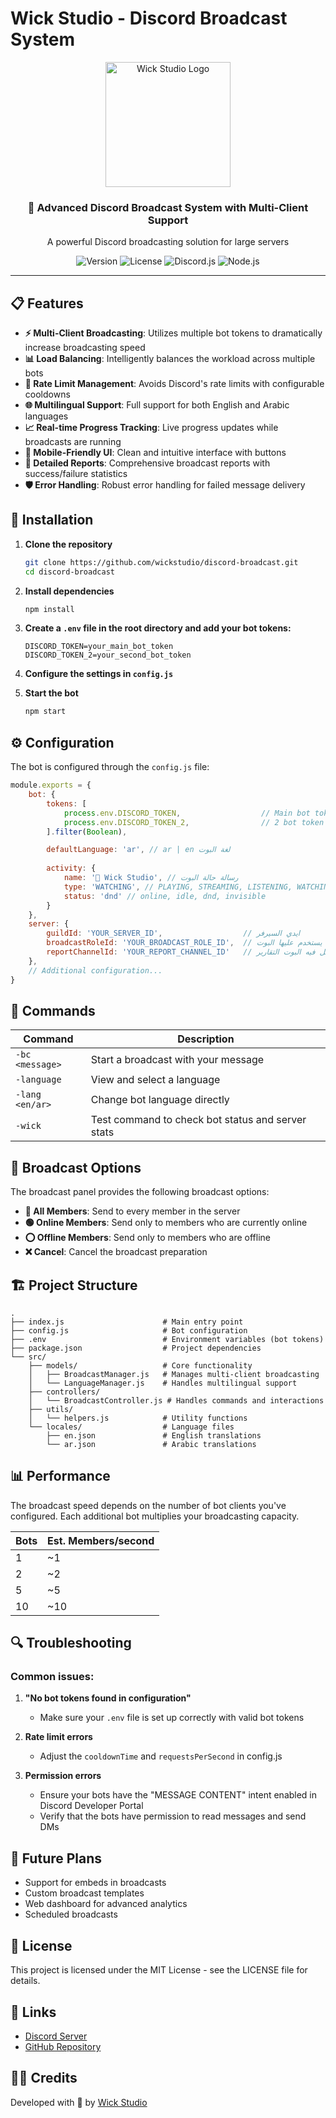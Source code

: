 # Wick Studio - Discord Broadcast System

<div align="center">
  <img src="https://media.wickdev.me/IGG6cyadBh.png" alt="Wick Studio Logo" width="200"/>
  <br>
  <h3>🚀 Advanced Discord Broadcast System with Multi-Client Support</h3>
  <p>A powerful Discord broadcasting solution for large servers</p>
  
  ![Version](https://img.shields.io/badge/version-2.0.0-blue)
  ![License](https://img.shields.io/badge/license-MIT-green)
  ![Discord.js](https://img.shields.io/badge/discord.js-v13.12.0-7289da)
  ![Node.js](https://img.shields.io/badge/node.js-v16.x-43853d)
</div>

---

## 📋 Features

- **⚡ Multi-Client Broadcasting**: Utilizes multiple bot tokens to dramatically increase broadcasting speed
- **📊 Load Balancing**: Intelligently balances the workload across multiple bots
- **🚫 Rate Limit Management**: Avoids Discord's rate limits with configurable cooldowns
- **🌐 Multilingual Support**: Full support for both English and Arabic languages
- **📈 Real-time Progress Tracking**: Live progress updates while broadcasts are running
- **📱 Mobile-Friendly UI**: Clean and intuitive interface with buttons
- **📄 Detailed Reports**: Comprehensive broadcast reports with success/failure statistics
- **🛡️ Error Handling**: Robust error handling for failed message delivery

## 🔧 Installation

1. **Clone the repository**
   ```bash
   git clone https://github.com/wickstudio/discord-broadcast.git
   cd discord-broadcast
   ```

2. **Install dependencies**
   ```bash
   npm install
   ```

3. **Create a `.env` file in the root directory and add your bot tokens:**
   ```
   DISCORD_TOKEN=your_main_bot_token
   DISCORD_TOKEN_2=your_second_bot_token
   ```

4. **Configure the settings in `config.js`**

5. **Start the bot**
   ```bash
   npm start
   ```

## ⚙️ Configuration

The bot is configured through the `config.js` file:

```javascript
module.exports = {
    bot: {
        tokens: [
            process.env.DISCORD_TOKEN,                  // Main bot token
            process.env.DISCORD_TOKEN_2,                // 2 bot token
        ].filter(Boolean),

        defaultLanguage: 'ar', // ar | en لغة البوت
        
        activity: {
            name: '📢 Wick Studio', // رسالة حالة البوت
            type: 'WATCHING', // PLAYING, STREAMING, LISTENING, WATCHING, COMPETING
            status: 'dnd' // online, idle, dnd, invisible
        }
    },
    server: {
        guildId: 'YOUR_SERVER_ID',                  // ايدي السيرفر
        broadcastRoleId: 'YOUR_BROADCAST_ROLE_ID',  // ايدي الرول اللي يستخدم عليها البوت
        reportChannelId: 'YOUR_REPORT_CHANNEL_ID'   // ايدي الروم اللي يرسل فيه البوت التقارير
    },
    // Additional configuration...
}
```

## 🤖 Commands

| Command | Description |
|---------|-------------|
| `-bc <message>` | Start a broadcast with your message |
| `-language` | View and select a language |
| `-lang <en/ar>` | Change bot language directly |
| `-wick` | Test command to check bot status and server stats |

## 📢 Broadcast Options

The broadcast panel provides the following broadcast options:

- **👥 All Members**: Send to every member in the server
- **🟢 Online Members**: Send only to members who are currently online
- **⭕ Offline Members**: Send only to members who are offline
- **❌ Cancel**: Cancel the broadcast preparation

## 🏗️ Project Structure

```
.
├── index.js                      # Main entry point
├── config.js                     # Bot configuration
├── .env                          # Environment variables (bot tokens)
├── package.json                  # Project dependencies
└── src/
    ├── models/                   # Core functionality
    │   ├── BroadcastManager.js   # Manages multi-client broadcasting
    │   └── LanguageManager.js    # Handles multilingual support
    ├── controllers/
    │   └── BroadcastController.js # Handles commands and interactions
    ├── utils/
    │   └── helpers.js            # Utility functions
    └── locales/                  # Language files
        ├── en.json               # English translations
        └── ar.json               # Arabic translations
```

## 📊 Performance

The broadcast speed depends on the number of bot clients you've configured. Each additional bot multiplies your broadcasting capacity.

| Bots | Est. Members/second |
|------|---------------------|
| 1    | ~1                  |
| 2    | ~2                  |
| 5    | ~5                  |
| 10   | ~10                 |

## 🔍 Troubleshooting

### Common issues:

1. **"No bot tokens found in configuration"**
   - Make sure your `.env` file is set up correctly with valid bot tokens

2. **Rate limit errors**
   - Adjust the `cooldownTime` and `requestsPerSecond` in config.js

3. **Permission errors**
   - Ensure your bots have the "MESSAGE CONTENT" intent enabled in Discord Developer Portal
   - Verify that the bots have permission to read messages and send DMs

## 🔮 Future Plans

- Support for embeds in broadcasts
- Custom broadcast templates
- Web dashboard for advanced analytics
- Scheduled broadcasts

## 📜 License

This project is licensed under the MIT License - see the LICENSE file for details.

## 🔗 Links

- [Discord Server](https://discord.gg/wicks)
- [GitHub Repository](https://github.com/wickstudio/discord-broadcast)

## 👨‍💻 Credits

Developed with 💜 by [Wick Studio](https://discord.gg/wicks) 